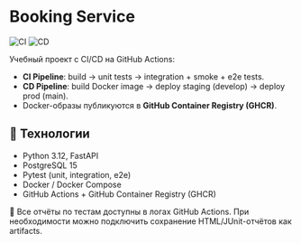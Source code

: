 # Booking Service

![CI](https://github.com/USERNAME/REPO/actions/workflows/ci.yml/badge.svg)
![CD](https://github.com/USERNAME/REPO/actions/workflows/cd.yml/badge.svg)

Учебный проект с CI/CD на GitHub Actions:
- **CI Pipeline**: build → unit tests → integration + smoke + e2e tests.
- **CD Pipeline**: build Docker image → deploy staging (develop) → deploy prod (main).
- Docker-образы публикуются в **GitHub Container Registry (GHCR)**.

## 🚀 Технологии
- Python 3.12, FastAPI  
- PostgreSQL 15  
- Pytest (unit, integration, e2e)  
- Docker / Docker Compose  
- GitHub Actions + GitHub Container Registry (GHCR)  

📌 Все отчёты по тестам доступны в логах GitHub Actions. При необходимости можно подключить сохранение HTML/JUnit-отчётов как artifacts.
